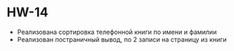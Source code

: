 # HW-14
* Реализована сортировка телефонной книги по имени и фамилии
* Реализован постраничный вывод, по 2 записи на страницу из книги
